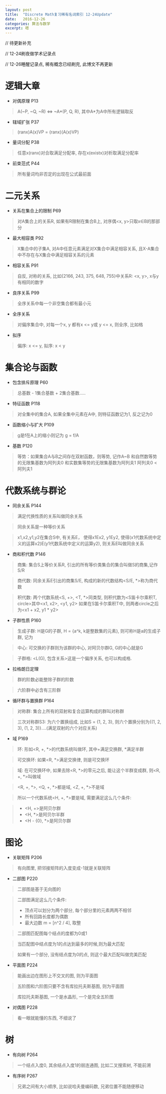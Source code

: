 ```yaml
---
layout: post
title:  "Discrete Math复习稀有名词索引 12-24Update"
date:   2016-12-26
categories: 算法与数学
excerpt: 嗯
---
```


// 待更新补充

// 12-24刷夜做学术记录点

// 12-26睡醒记录点, 稀有概念已经刷完, 此博文不再更新

# 逻辑大章
- 对偶原理 P13

> A(~P, ~Q, ~R) <=> ~A*(P, Q, R), 其中A*为A中所有逻辑取反

- 辖域扩张 P37

> (ranx)A(x)VP = (ranx)(A(x)VP)

- 量词分配 P38

> 任意x(ranx)对合取满足分配率, 存在x(existx)对析取满足分配率

- 前束范式 P44

> 所有量词均非否定的出现在公式最前面

# 二元关系
- 关系在集合上的限制 P69

> 对A集合上的关系R, 如果有R限制在集合B上, 对序偶<x, y>只取x∈B的那部分

- 最大相容类 P92

> X集合中的子集A, 对A中任意元素满足对X集合中满足相容关系, 且X-A集合中不存在与X集合中满足相容关系的元素

- 相容关系 P91

> 自反, 对称的关系, 比如{2166, 243, 375, 648, 755}中关系R: <x, y>, x与y有相同的数字

- 良序关系 P99

> 全序关系中每一个非空集合都有最小元

- 全序关系

> 对偏序集合中, 对每一个x, y 都有x <= y或 y <= x, 则全序, 比如格

- 拟序

> 偏序: x <= y, 拟序: x < y

# 集合论与函数
- 包含排斥原理 P60

> 总基数 - 1集合基数 + 2集合基数.....

- 特征函数 P118

> 对全集中的集合A, 如果全集中元素在A中, 则特征函数记为1, 反之记为0

- 函数缩小与扩大 P109

> g是f在A上的缩小则记为 g = f/A

- 基数 P120

> 等势：如果集合A与B之间存在双射函数，则等势, 记作A~B
> 和自然数等势的无限集基数为阿列夫0
> 和实数集等势的无限集基数为阿列夫1
> 阿列夫0 < 阿列夫1

# 代数系统与群论
- 同余关系 P144

> 满足代换性质的关系叫做同余关系

> 同余关系是一种等价关系

> x1,x2,y1,y2在集合S中, 有关系E， 使得x1Ex2, y1Ey2, 使得(x1代数系统中定义的运算x2)E(y1代数系统中定义的运算y2), 则关系E叫做同余关系

- 商和积代数 P146

> 商集: 集合S上等价关系R, 引出的所有等价类集合的集合叫做S的商集,记作S/R

> 商代数: 同余关系E引出的商集S/E, 构成的新的代数结构<S/E, *>称为商代数

> 积代数: 两个代数系统<S, +>, <T, *>同类型, 则积代数为<S笛卡尔乘积T, circle>其中<x1, x2>, <y1, y2> 如果在S笛卡尔乘积T中, 则两者circle之后为<x1 + x2, y1 * y2>


- 子群性质 P160 

> 生成子群: H是G的子群, H = {a^k, k是整数集的元素}, 则可称H是a的生成子群, 记为<a>

> 中心: 可交换的子群则为该群的中心, 对阿贝尔群G, G的中心就是G 

> 子群格: <L(G), 包含关系>这是一个偏序关系, 也可以构成格.

- 拉格朗日定理

> 群的阶数必能整除子群的阶数 

> 六阶群中必含有三阶群

- 循环群与置换群 P164
 

> 对称群: 集合上所有的双射和复合运算构成的群叫对称群

> 三次对称群S3: 为六个置换组成, 比如S = {1, 2, 3}, 则六个置换分别为{(1, 2, 3), (1, 2, 3)}....(满足双射的六个对应关系)

- 域 P169

> 环: 形如<R, +, *>的代数系统叫做环, 其中+满足交换群, *满足半群

> 可交换环: 如果<R, *>满足交换律, 则是可交换环

> 域: 在可交换环中, 如果去除<R, *>的零元之后, 能让这个半群变成群, 则<R, +, *>叫做域

> <R, +, *>, <Q, +, *>都是域, <Z, +, *>不是域

> 所以一个代数系统<H, +, *>要是域, 需要满足这么几个条件:

> * <H, +>是阿贝尔群
> * <H, *>是阿贝尔半群
> * <H - {0}, *>是阿贝尔群


# 图论
- 关联矩阵 P206

> 有向图里, 把邻接矩阵的入度变成-1就是关联矩阵 

- 二部图 P220

> 二部图是基于无向图的

> 二部图满足这么几个条件:
> * 顶点可以划分为两个部分, 每个部分里的元素两两不相邻
> * 所有回路长度都为偶数
> * 最大边数 m = [n^2 / 4], 取整

> 二部图匹配图每个结点的度都为0或1

> 当匹配图中结点度为1的点达到最多的时候,则为最大匹配

> 如果有一个部分, 没有结点度为0的点, 则这个最大匹配叫做完美匹配

- 平面图 P224

> 能画出边在图形上不交叉的图, 则为平面图

> 五阶图和六阶图只要不含有库拉托夫斯基图, 则为平面图

> 库拉托夫斯基图, 一个是水晶形, 一个是完全五阶图

- 对偶图 P228

> 看一眼就能懂的东西, 不细说了

# 树
- 有向树 P264

> 一个结点入度0, 其余结点入度1的弱连通图, 比如二叉搜索树, 不能前溯

- 有序树 P267

> 兄弟之间有大小顺序, 比如说哈夫曼编码数, 兄弟位置不能随便移动 

